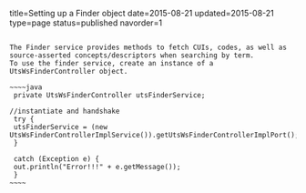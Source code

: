 title=Setting up a Finder object
date=2015-08-21
updated=2015-08-21
type=page
status=published
navorder=1
~~~~~~

The Finder service provides methods to fetch CUIs, codes, as well as source-asserted concepts/descriptors when searching by term. 
To use the finder service, create an instance of a UtsWsFinderController object.  

~~~~java
 private UtsWsFinderController utsFinderService;

//instantiate and handshake
 try {
 utsFinderService = (new UtsWsFinderControllerImplService()).getUtsWsFinderControllerImplPort();
 }

 catch (Exception e) {
 out.println("Error!!!" + e.getMessage());
 }
~~~~
